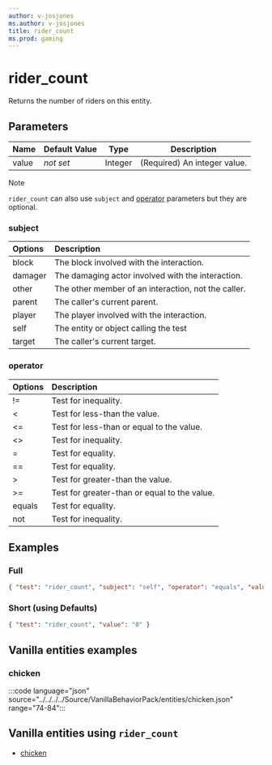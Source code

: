 ```yaml
---
author: v-josjones
ms.author: v-josjones
title: rider_count
ms.prod: gaming
---
```


# rider_count

Returns the number of riders on this entity.

## Parameters

|Name |Default Value  |Type  |Description  |
|---------|---------|---------|---------|
|value |*not set* |Integer |(Required) An integer value. |

>[!Note]
> `rider_count` can also use `subject` and [operator](../Definitions/NestedTables/operator.md) parameters but they are optional.

### subject

| Options| Description |
|:-----------|:-----------|
| block| The block involved with the interaction. |
| damager| The damaging actor involved with the interaction. |
| other| The other member of an interaction, not the caller. |
| parent| The caller's current parent. |
| player| The player involved with the interaction. |
| self| The entity or object calling the test |
| target| The caller's current target. |

### operator

| Options| Description |
|:-----------|:-----------|
| !=| Test for inequality. |
| <| Test for less-than the value. |
| <=| Test for less-than or equal to the value. |
| <>| Test for inequality. |
| =| Test for equality. |
| ==| Test for equality. |
| >| Test for greater-than the value. |
| >=| Test for greater-than or equal to the value. |
| equals| Test for equality. |
| not| Test for inequality. |

## Examples

### Full

```json
{ "test": "rider_count", "subject": "self", "operator": "equals", "value": "0" }
```

### Short (using Defaults)

```json
{ "test": "rider_count", "value": "0" }
```

## Vanilla entities examples

### chicken

:::code language="json" source="../../../../Source/VanillaBehaviorPack/entities/chicken.json" range="74-84":::

## Vanilla entities using `rider_count`

- [chicken](../../../../Source/VanillaBehaviorPack_Snippets/entities/chicken.md)
